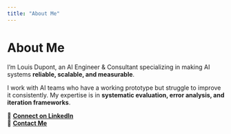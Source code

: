 ```yaml
---
title: "About Me"
---
```


# About Me

I’m Louis Dupont, an AI Engineer & Consultant specializing in making AI systems **reliable, scalable, and measurable**.

I work with AI teams who have a working prototype but struggle to improve it consistently. My expertise is in **systematic evaluation, error analysis, and iteration frameworks**.

🔗 **[Connect on LinkedIn](https://www.linkedin.com/in/louis-dup/)**  
📩 **[Contact Me](mailto:email@domain.com)**
